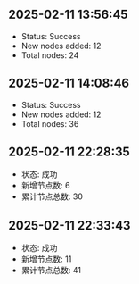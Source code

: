 ## 2025-02-11 13:56:45
- Status: Success
- New nodes added: 12
- Total nodes: 24

## 2025-02-11 14:08:46
- Status: Success
- New nodes added: 12
- Total nodes: 36

## 2025-02-11 22:28:35
- 状态: 成功
- 新增节点数: 6
- 累计节点总数: 30

## 2025-02-11 22:33:43
- 状态: 成功
- 新增节点数: 11
- 累计节点总数: 41


